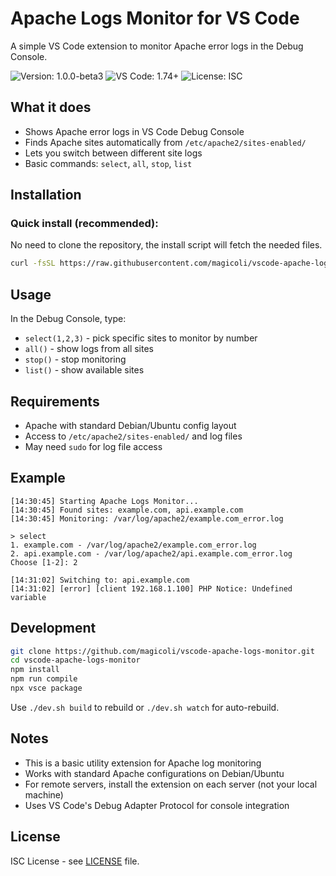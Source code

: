 # Apache Logs Monitor for VS Code

A simple VS Code extension to monitor Apache error logs in the Debug Console.

![Version: 1.0.0-beta3](https://badgen.net/badge/Version/1.0.0-beta3/grey)
![VS Code: 1.74+](https://badgen.net/badge/VS%20Code/1.74+/blue)
![License: ISC](https://badgen.net/badge/License/ISC/green)

## What it does

- Shows Apache error logs in VS Code Debug Console
- Finds Apache sites automatically from `/etc/apache2/sites-enabled/`
- Lets you switch between different site logs
- Basic commands: `select`, `all`, `stop`, `list`

## Installation

### Quick install (recommended):

No need to clone the repository, the install script will fetch the needed files.
```bash
curl -fsSL https://raw.githubusercontent.com/magicoli/vscode-apache-logs-monitor/master/install.sh | bash
```

## Usage

In the Debug Console, type:
- `select(1,2,3)` - pick specific sites to monitor by number
- `all()` - show logs from all sites  
- `stop()` - stop monitoring
- `list()` - show available sites

## Requirements

- Apache with standard Debian/Ubuntu config layout
- Access to `/etc/apache2/sites-enabled/` and log files
- May need `sudo` for log file access

## Example

```
[14:30:45] Starting Apache Logs Monitor...
[14:30:45] Found sites: example.com, api.example.com
[14:30:45] Monitoring: /var/log/apache2/example.com_error.log

> select
1. example.com - /var/log/apache2/example.com_error.log
2. api.example.com - /var/log/apache2/api.example.com_error.log
Choose [1-2]: 2

[14:31:02] Switching to: api.example.com
[14:31:02] [error] [client 192.168.1.100] PHP Notice: Undefined variable
```

## Development

```bash
git clone https://github.com/magicoli/vscode-apache-logs-monitor.git
cd vscode-apache-logs-monitor
npm install
npm run compile
npx vsce package
```

Use `./dev.sh build` to rebuild or `./dev.sh watch` for auto-rebuild.

## Notes

- This is a basic utility extension for Apache log monitoring
- Works with standard Apache configurations on Debian/Ubuntu
- For remote servers, install the extension on each server (not your local machine)
- Uses VS Code's Debug Adapter Protocol for console integration

## License

ISC License - see [LICENSE](LICENSE) file.
